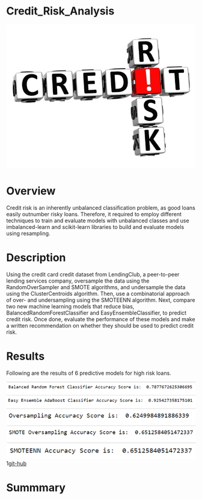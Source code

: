 # Credit_Risk_Analysis

![git-hub](https://github.com/MonaElahi/Credit_Risk_Analysis/blob/397a07df0d83fde31d5a059c77da54cbfa777b2e/CoverImage.jpg)

# Overview

Credit risk is an inherently unbalanced classification problem, as good loans easily outnumber risky loans. Therefore, it required to employ different techniques to train and evaluate models with unbalanced classes and use imbalanced-learn and scikit-learn libraries to build and evaluate models using resampling.

# Description 

Using the credit card credit dataset from LendingClub, a peer-to-peer lending services company, oversample the data using the RandomOverSampler and SMOTE algorithms, and undersample the data using the ClusterCentroids algorithm. Then, use a combinatorial approach of over- and undersampling using the SMOTEENN algorithm. Next, compare two new machine learning models that reduce bias, BalancedRandomForestClassifier and EasyEnsembleClassifier, to predict credit risk. Once done, evaluate the performance of these models and make a written recommendation on whether they should be used to predict credit risk.

# Results

Following are the results of 6 predictive models for high risk loans. 

![git-hub](https://github.com/MonaElahi/Credit_Risk_Analysis/blob/b3173e4b004157700bb41dab5687a5210650be51/Results/Balanced%20Random%20Forest%20Classifier.PNG)
![git-hub](https://github.com/MonaElahi/Credit_Risk_Analysis/blob/b3173e4b004157700bb41dab5687a5210650be51/Results/Easy%20Ensemble%20Adaboost%20Classifier.PNG)
![git-hub](https://github.com/MonaElahi/Credit_Risk_Analysis/blob/b3173e4b004157700bb41dab5687a5210650be51/Results/Oversampling%20Accuracy.PNG)
![git-hub](https://github.com/MonaElahi/Credit_Risk_Analysis/blob/b3173e4b004157700bb41dab5687a5210650be51/Results/Smote%20Oversampling.PNG)
![git-hub](https://github.com/MonaElahi/Credit_Risk_Analysis/blob/b3173e4b004157700bb41dab5687a5210650be51/Results/Smoteenn.PNG)
1[git-hub](https://github.com/MonaElahi/Credit_Risk_Analysis/blob/b3173e4b004157700bb41dab5687a5210650be51/Results/Undersampling.PNG)


# Summmary
